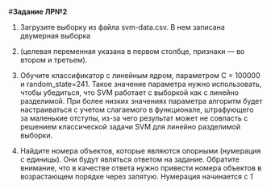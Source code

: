 #**Задание ЛР№2**
1. Загрузите выборку из файла svm-data.csv. В нем записана двумерная выборка
2. (целевая переменная указана в первом столбце, признаки — во втором и третьем).
3. Обучите классификатор с линейным ядром, параметром C = 100000
и random_state=241. Такое значение параметра нужно использовать, 
чтобы убедиться, что SVM работает с выборкой как с линейно разделимой. 
При более низких значениях параметра алгоритм будет настраиваться
с учетом слагаемого в функционале, штрафующего за маленькие отступы, 
из-за чего результат может не совпасть с решением классической задачи
SVM для линейно разделимой выборки.

4. Найдите номера объектов, которые являются опорными (нумерация с единицы). 
Они будут являться ответом на задание. Обратите внимание, что в качестве ответа 
нужно привести номера объектов в возрастающем порядке через запятую. Нумерация начинается с _1_